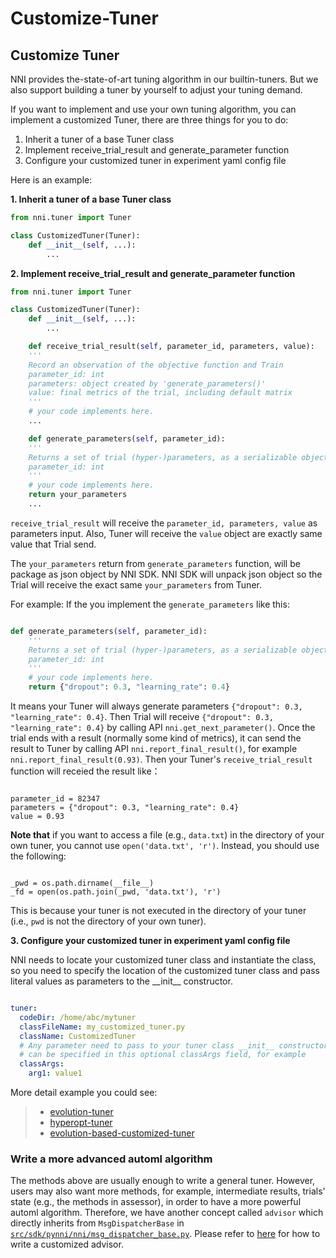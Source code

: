 # Customize-Tuner

## Customize Tuner

NNI provides the-state-of-art tuning algorithm in our builtin-tuners. But we also support building a tuner by yourself to adjust your tuning demand.

If you want to implement and use your own tuning algorithm, you can implement a customized Tuner, there are three things for you to do:

1) Inherit a tuner of a base Tuner class
2) Implement receive_trial_result and generate_parameter function
3) Configure your customized tuner in experiment yaml config file

Here is an example:

**1. Inherit a tuner of a base Tuner class**

```python
from nni.tuner import Tuner

class CustomizedTuner(Tuner):
    def __init__(self, ...):
        ...
```

**2. Implement receive_trial_result and generate_parameter function**

```python
from nni.tuner import Tuner

class CustomizedTuner(Tuner):
    def __init__(self, ...):
        ...

    def receive_trial_result(self, parameter_id, parameters, value):
    '''
    Record an observation of the objective function and Train
    parameter_id: int
    parameters: object created by 'generate_parameters()'
    value: final metrics of the trial, including default matrix
    '''
    # your code implements here.
    ...

    def generate_parameters(self, parameter_id):
    '''
    Returns a set of trial (hyper-)parameters, as a serializable object
    parameter_id: int
    '''
    # your code implements here.
    return your_parameters
    ...
```

`receive_trial_result` will receive the `parameter_id, parameters, value` as parameters input. Also, Tuner will receive the `value` object are exactly same value that Trial send.

The `your_parameters` return from `generate_parameters` function, will be package as json object by NNI SDK. NNI SDK will unpack json object so the Trial will receive the exact same `your_parameters` from Tuner.

For example:
If the you implement the `generate_parameters` like this:

```python

def generate_parameters(self, parameter_id):
    '''
    Returns a set of trial (hyper-)parameters, as a serializable object
    parameter_id: int
    '''
    # your code implements here.
    return {"dropout": 0.3, "learning_rate": 0.4}

```

It means your Tuner will always generate parameters `{"dropout": 0.3, "learning_rate": 0.4}`. Then Trial will receive `{"dropout": 0.3, "learning_rate": 0.4}` by calling API `nni.get_next_parameter()`. Once the trial ends with a result (normally some kind of metrics), it can send the result to Tuner by calling API `nni.report_final_result()`, for example `nni.report_final_result(0.93)`. Then your Tuner's `receive_trial_result` function will receied the result like：

```

parameter_id = 82347
parameters = {"dropout": 0.3, "learning_rate": 0.4}
value = 0.93

```

**Note that** if you want to access a file (e.g., `data.txt`) in the directory of your own tuner, you cannot use `open('data.txt', 'r')`. Instead, you should use the following:

```

_pwd = os.path.dirname(__file__)
_fd = open(os.path.join(_pwd, 'data.txt'), 'r')

```

This is because your tuner is not executed in the directory of your tuner (i.e., `pwd` is not the directory of your own tuner).

**3. Configure your customized tuner in experiment yaml config file**

NNI needs to locate your customized tuner class and instantiate the class, so you need to specify the location of the customized tuner class and pass literal values as parameters to the \_\_init__ constructor.

```yaml

tuner:
  codeDir: /home/abc/mytuner
  classFileName: my_customized_tuner.py
  className: CustomizedTuner
  # Any parameter need to pass to your tuner class __init__ constructor
  # can be specified in this optional classArgs field, for example 
  classArgs:
    arg1: value1

```

More detail example you could see:
> * [evolution-tuner](../src/sdk/pynni/nni/evolution_tuner)
> * [hyperopt-tuner](../src/sdk/pynni/nni/hyperopt_tuner)
> * [evolution-based-customized-tuner](../examples/tuners/ga_customer_tuner)

### Write a more advanced automl algorithm

The methods above are usually enough to write a general tuner. However, users may also want more methods, for example, intermediate results, trials' state (e.g., the methods in assessor), in order to have a more powerful automl algorithm. Therefore, we have another concept called `advisor` which directly inherits from `MsgDispatcherBase` in [`src/sdk/pynni/nni/msg_dispatcher_base.py`](../src/sdk/pynni/nni/msg_dispatcher_base.py). Please refer to [here](./howto_3_CustomizedAdvisor.md) for how to write a customized advisor.